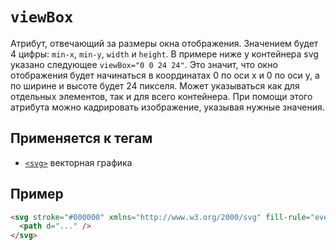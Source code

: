 # `viewBox`

Атрибут, отвечающий за размеры окна отображения. Значением будет 4 цифры: `min-x`, `min-y`, `width` и `height`. В примере ниже у контейнера svg указано следующее `viewBox="0 0 24 24"`. Это значит, что окно отображения будет начинаться в координатах 0 по оси x и 0 по оси y, а по ширине и высоте будет 24 пикселя. Может указываться как для отдельных элементов, так и для всего контейнера. При помощи этого атрибута можно кадрировать изображение, указывая нужные значения.

## Применяется к тегам

- [`<svg>`](<../TAGS MEDIA/svg.md>) векторная графика

## Пример

```html
<svg stroke="#000000" xmlns="http://www.w3.org/2000/svg" fill-rule="evenodd" clip-rule="evenodd" viewBox="0 0 24 24">
  <path d="..." />
</svg>
```
